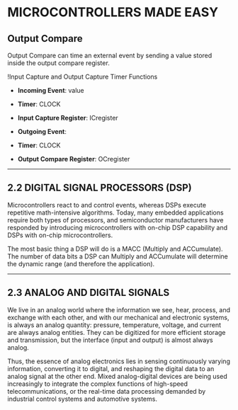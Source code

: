 # MICROCONTROLLERS MADE EASY

## Output Compare
Output Compare can time an external event by sending a value stored inside the output compare register.

!Input Capture and Output Capture Timer Functions

- **Incoming Event**: value
- **Timer**: CLOCK
- **Input Capture Register**: ICregister

- **Outgoing Event**:
- **Timer**: CLOCK
- **Output Compare Register**: OCregister

----

## 2.2 DIGITAL SIGNAL PROCESSORS (DSP)
Microcontrollers react to and control events, whereas DSPs execute repetitive math-intensive algorithms. Today, many embedded applications require both types of processors, and semiconductor manufacturers have responded by introducing microcontrollers with on-chip DSP capability and DSPs with on-chip microcontrollers.

The most basic thing a DSP will do is a MACC (Multiply and ACCumulate). The number of data bits a DSP can Multiply and ACCumulate will determine the dynamic range (and therefore the application).

----

## 2.3 ANALOG AND DIGITAL SIGNALS
We live in an analog world where the information we see, hear, process, and exchange with each other, and with our mechanical and electronic systems, is always an analog quantity: pressure, temperature, voltage, and current are always analog entities. They can be digitized for more efficient storage and transmission, but the interface (input and output) is almost always analog.

Thus, the essence of analog electronics lies in sensing continuously varying information, converting it to digital, and reshaping the digital data to an analog signal at the other end. Mixed analog-digital devices are being used increasingly to integrate the complex functions of high-speed telecommunications, or the real-time data processing demanded by industrial control systems and automotive systems.